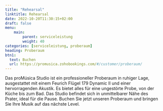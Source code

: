 ```yaml
---
title: "Rehearsal"
linktitle: Rehearsal
date: 2022-10-20T11:30:15+02:00
draft: false
menu:
    main:
        parent: serviceleistung
        weight: 40
categories: [serviceleistung, proberaum]
heading: Proberaum
btn1:
  text: Buchen
  url: https://promusica.zohobookings.com/#/customer/proberaum/
---
```


Das proMúsica Studio ist ein professioneller Proberaum in ruhiger Lage, ausgestattet mit einem Feurich Flügel 179 Dynamic II und einer hervorragenden Akustik. Es bietet alles für eine ungestörte Probe, von der Küche bis zum Bad. Das Studio befindet sich in unmittelbarer Nähe des Prater, ideal für die Pause. Buchen Sie jetzt unseren Proberaum und bringen Sie Ihre Musik auf das nächste Level.